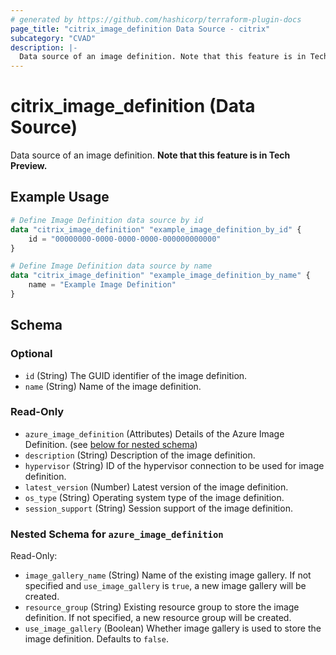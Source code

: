 ```yaml
---
# generated by https://github.com/hashicorp/terraform-plugin-docs
page_title: "citrix_image_definition Data Source - citrix"
subcategory: "CVAD"
description: |-
  Data source of an image definition. Note that this feature is in Tech Preview.
---
```


# citrix_image_definition (Data Source)

Data source of an image definition. **Note that this feature is in Tech Preview.**

## Example Usage

```terraform
# Define Image Definition data source by id
data "citrix_image_definition" "example_image_definition_by_id" {
    id = "00000000-0000-0000-0000-000000000000"
}

# Define Image Definition data source by name
data "citrix_image_definition" "example_image_definition_by_name" {
    name = "Example Image Definition"
}
```

<!-- schema generated by tfplugindocs -->
## Schema

### Optional

- `id` (String) The GUID identifier of the image definition.
- `name` (String) Name of the image definition.

### Read-Only

- `azure_image_definition` (Attributes) Details of the Azure Image Definition. (see [below for nested schema](#nestedatt--azure_image_definition))
- `description` (String) Description of the image definition.
- `hypervisor` (String) ID of the hypervisor connection to be used for image definition.
- `latest_version` (Number) Latest version of the image definition.
- `os_type` (String) Operating system type of the image definition.
- `session_support` (String) Session support of the image definition.

<a id="nestedatt--azure_image_definition"></a>
### Nested Schema for `azure_image_definition`

Read-Only:

- `image_gallery_name` (String) Name of the existing image gallery. If not specified and `use_image_gallery` is `true`, a new image gallery will be created.
- `resource_group` (String) Existing resource group to store the image definition. If not specified, a new resource group will be created.
- `use_image_gallery` (Boolean) Whether image gallery is used to store the image definition. Defaults to `false`.